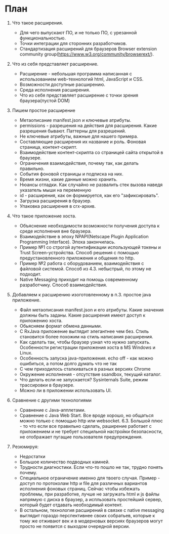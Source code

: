 # План 

1. Что такое расширения.
    * Для чего выпускают ПО, и не только ПО, с урезанной функциональностью.
    * Точки интеграции для сторонних разработчиков.
    * Стандартизация расширений для браузеров Browser extension community group(https://www.w3.org/community/browserext/).

2. Что из себя представляет расширение.
    * Расширение - небольшая программа написанная с использованием web-технологий html, JavaScript и CSS.
    * Возможности доступные расширению.  
    * Среда исполнения расширения.
    * Что из себя представляет расширение с точки зрения браузера(пустой DOM)  

3. Пишем простое расширение
    * Метаописание manifest.json и ключевые атрибуты.
    * permissions - разрешения на действия для расширения. Какие разрешения бывают. Паттерны для разрешений.
    * Не ключевые атрибуты, важные для нашего примера.
    * Составляющие расширения их название и роль. Фоновая страница, контент-скрипт.
    * Взаимодействие контент-скрипта со страницей сайта открытой в браузере.
    * Ограничения взаимодействия, почему так, как делать правильно.
    * События фоновой страницы и подписка на них.
    * Время жизни, какие данные можно хранить.
    * Нюансы отладки. Как случайно не развалить стек вызова наведя указатель мыши на переменную
    * id - расширения, как он формируется, как его "зафиксировать".
    * Загрузка расширения в браузер.
    * Упаковка расширения в crx-архив.

4.	Что такое приложение хоста.
    * Объяснение необходимости возможности получения доступа к среде исполнения вне браузера.
    * Взаимодействие в эпоху NPAPI(Netscape Plugin Application Programming Interface). Эпоха закончилась.
    * Пример №1 со строгой аутентификации использующей токены и Trust Screen-устройства. Способ решения с помощью предустановленного приложения и общения по http.
    * Пример №2 работа с оборудованием, взаимодействия с файловой системой. Способ из 4.3. небыстрый, по этому не подходит.
    * Native Messaging приходит на помощь современному разработчику. Способ взаимодействия.      

5. Добавляем к расширению изоготовленному в п.3. простое java приложение.
    * Файл метаописания manifest.json и его атрибуты. Какие значения должны быть заданы. Какие расширения имеют доступ к приложению хоста.
    * Обьясняем формат обмена данными.
    * С RxJava приложение выглядит элегантнее чем без. Стиль становится более похожим на стиль написания расширения.
    * Как сделать так, чтобы браузер узнал что нужно запускать. Особенности регистрации приложения хоста в MS Windows и Linux.
    * Особенность запуска java-приложения. echo off - как можно ошибиться, а потом долго думать что не так
    * С чем приходилось сталкиваться в разных версиях Chrome
    * Окружение исполнения - отсутствие ssandbox, текущий каталог.
    * Что делать если не запускается? Sysinternals Suite, режим трассировки в браузере.
    * Можно ли в приложении использовать UI.

6.	Сравнение с другими технологиями
    * Сравнение с Java-апплетами.
    * Сравнение с Java Web Start. Все вроде хорошо, но общаться можно только с помощью http или websocket. 6.3. Большой плюс - то что если все правильно сделать, раширение работает с приложением и не требует специльной настройки безопасности, не отображает пугащие пользователя предупреждения. 

7. Резюмируя:
    * Недостатки
    * Большое количество подводных камней.
    * Трудности диагностики. Если что-то пошло не так, трудно понять почему.
    * Специальное ограничение именно для твоего случая. Пример - доступ по протоколам http и file для различных вариантов исполнения фоновых страниц. Сейчас чтобы избежать проблемы, при разработке, лучше не загружать html и js файлы напрямую с диска в браузер, а испльзовать простейший сервер, который будет отдавать необходимый контент. 
    * В остальном, технология расширений в связке с native messaging выглядит гораздо перспективнее своих собратьев, которые к тому же отживают век и в модерновых версиях браузеров могут просто не появится с выходом очередной версии. 